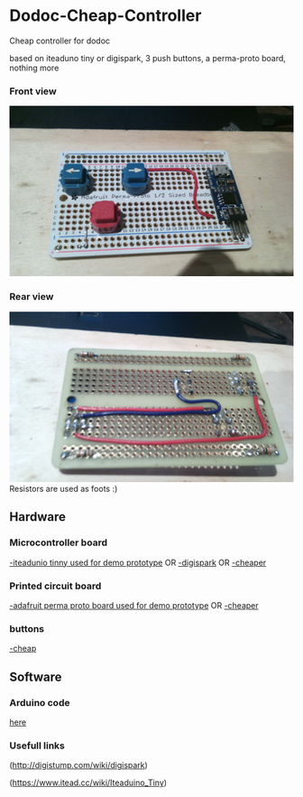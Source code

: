 # Dodoc-Cheap-Controller

Cheap controller for dodoc

based on iteaduno tiny or digispark, 3 push buttons, a perma-proto board, nothing more

### Front view
![dodoc-cheap-contrloler](https://github.com/mart1ver/dodoc-cheap-controller/blob/master/dodoc-cheap-controller_example_project_face_view.jpg)

### Rear view
![dodoc-cheap-contrloler](https://github.com/mart1ver/dodoc-cheap-controller/blob/master/dodoc-cheap-controller_example_project_back_view.jpg.jpg)
Resistors are used as foots :)

## Hardware
### Microcontroller board
[-iteadunio tinny used for demo prototype](https://www.itead.cc/iteaduino-tiny.html)
OR
[-digispark](http://digistump.com/products/1)
OR
[-cheaper](https://fr.aliexpress.com/item/Digispark-kickstarter-Micro-development-board-ATTINY85-module-for-Arduino-usb/32584975067.html?spm=2114.30011508.3.1.jKAIly&ws_ab_test=searchweb0_0,searchweb201602_4_10065_10000073_10068_10000077_10000074_10000033_119_10000030_10000026_10000023_431_10000069_10000068_10060_10062_10056_10055_10000062_10054_10000063_10059_10099_10000020_10000013_10103_10102_10000016_10096_10000056_10000059_10052_10053_10107_10050_10106_10051_10000097_10000094_10000091_10000007_10000050_10084_10000101_10083_10000100_10080_10000047_10000104_10082_10081_10110_10111_10112_10113_10114_10000089_10000086_10037_10000083_10033_10000041_10000080_10078_10079_10077_10000038_10073_10070_10122_10123_10121_10126_10124-10050,searchweb201603_3,afswitch_2_afChannel,ppcSwitch_5,single_sort_2_default&btsid=2bcd6f8d-63cd-485a-807e-6c7009551776&algo_expid=198866cb-b09a-4a23-8789-80dca38564a1-0&algo_pvid=198866cb-b09a-4a23-8789-80dca38564a1)

### Printed circuit board
[-adafruit perma proto board used for demo prototype](https://www.adafruit.com/product/571)
OR
[-cheaper](https://fr.aliexpress.com/item/Best-Promotion-5x10cm-Solderless-PCB-Test-Breadboard-Single-Side-Copper-Prototype-Paper-Tinned-Plate-2-3/32668959779.html?scm=1007.13338.71800.000000000000000&pvid=22517b11-2158-4185-8b26-d3d02454ac1e&tpp=1)

### buttons
[-cheap](https://fr.aliexpress.com/item/B3F-20PCS-Tactile-Push-Button-Switch-Momentary-12-12-7-3MM-Micro-switch-button-20PCS-4/32762266462.html?scm=1007.13338.71800.000000000000000&pvid=2e54952f-7967-4f37-9ff9-a072fbcabdb0&tpp=1)

## Software

### Arduino code
[here](https://github.com/mart1ver/dodoc-cheap-controller/blob/master/dodoc-cheap-controller_arduino_code.ino)

### Usefull links

(http://digistump.com/wiki/digispark)

(https://www.itead.cc/wiki/Iteaduino_Tiny)
